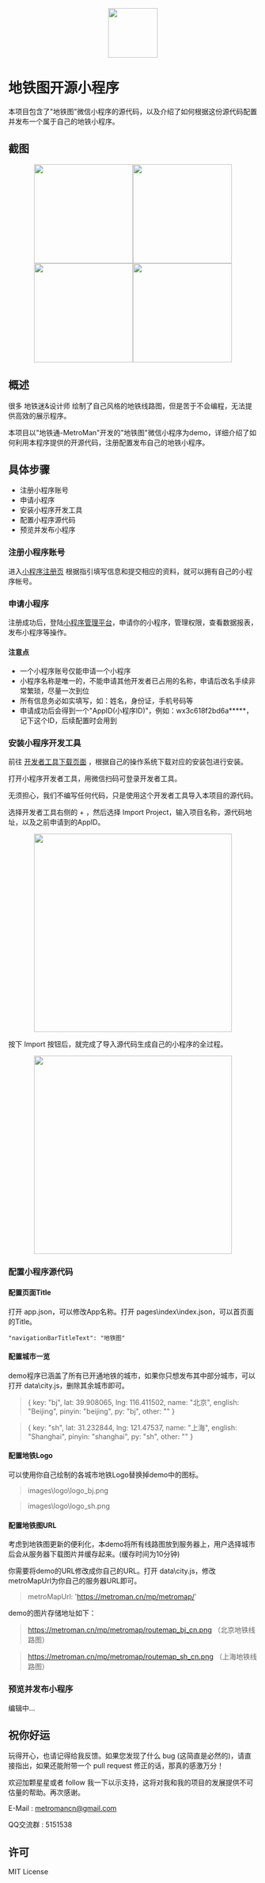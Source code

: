 <div align=center><img height="100" src="./image/logo_search.png"/></div>

# 地铁图开源小程序

本项目包含了"地铁图"微信小程序的源代码，以及介绍了如何根据这份源代码配置并发布一个属于自己的地铁小程序。

## 截图

<div align=center><img width="200" src="./image/index.png"/><img width="200" src="./image/metro.png"/><img width="200" src="./image/preview.png"/><img width="200" src="./image/share.png"/></div>

## 概述

很多 地铁迷&设计师 绘制了自己风格的地铁线路图，但是苦于不会编程，无法提供高效的展示程序。

本项目以"地铁通-MetroMan"开发的"地铁图"微信小程序为demo，详细介绍了如何利用本程序提供的开源代码，注册配置发布自己的地铁小程序。

## 具体步骤

* 注册小程序账号
* 申请小程序
* 安装小程序开发工具
* 配置小程序源代码
* 预览并发布小程序

### 注册小程序账号

进入[小程序注册页](https://developers.weixin.qq.com/miniprogram/dev/quickstart/basic/getstart.html#%E7%94%B3%E8%AF%B7%E5%B8%90%E5%8F%B7) 根据指引填写信息和提交相应的资料，就可以拥有自己的小程序帐号。

### 申请小程序

注册成功后，登陆[小程序管理平台](https://mp.weixin.qq.com/)，申请你的小程序，管理权限，查看数据报表，发布小程序等操作。

#### 注意点
* 一个小程序账号仅能申请一个小程序
* 小程序名称是唯一的，不能申请其他开发者已占用的名称，申请后改名手续非常繁琐，尽量一次到位
* 所有信息务必如实填写，如：姓名，身份证，手机号码等
* 申请成功后会得到一个"AppID(小程序ID)"，例如：wx3c618f2bd6a*****，记下这个ID，后续配置时会用到


### 安装小程序开发工具

前往 [开发者工具下载页面](https://developers.weixin.qq.com/miniprogram/dev/devtools/download.html?t=19040917) ，根据自己的操作系统下载对应的安装包进行安装。

打开小程序开发者工具，用微信扫码可登录开发者工具。

无须担心，我们不编写任何代码，只是使用这个开发者工具导入本项目的源代码。

选择开发者工具右侧的 + ，然后选择 Import Project，输入项目名称，源代码地址，以及之前申请到的AppID。

<div align=center><img height="400" src="./image/import.png"/></div>

按下 Import 按钮后，就完成了导入源代码生成自己的小程序的全过程。

<div align=center><img height="400" src="./image/dev01.png"/></div>

### 配置小程序源代码



#### 配置页面Title

打开 app.json，可以修改App名称。打开 pages\index\index.json，可以首页面的Title。

```
"navigationBarTitleText": "地铁图"
```

#### 配置城市一览

demo程序已涵盖了所有已开通地铁的城市，如果你只想发布其中部分城市，可以打开 data\city.js，删除其余城市即可。

> { key: "bj", lat: 39.908065, lng: 116.411502, name: "北京", english: "Beijing", pinyin: "beijing", py: "bj", other: "" }

> { key: "sh", lat: 31.232844, lng: 121.47537, name: "上海", english: "Shanghai", pinyin: "shanghai", py: "sh", other: "" }

#### 配置地铁Logo

可以使用你自己绘制的各城市地铁Logo替换掉demo中的图标。

> images\logo\logo_bj.png

> images\logo\logo_sh.png

#### 配置地铁图URL

考虑到地铁图更新的便利化，本demo将所有线路图放到服务器上，用户选择城市后会从服务器下载图片并缓存起来。(缓存时间为10分钟)

你需要将demo的URL修改成你自己的URL。打开 data\city.js，修改metroMapUrl为你自己的服务器URL即可。

> metroMapUrl: 'https://metroman.cn/mp/metromap/'

demo的图片存储地址如下：

> https://metroman.cn/mp/metromap/routemap_bj_cn.png （北京地铁线路图）

> https://metroman.cn/mp/metromap/routemap_sh_cn.png （上海地铁线路图）

### 预览并发布小程序

编辑中...

## 祝你好运

玩得开心，也请记得给我反馈。如果您发现了什么 bug (这简直是必然的)，请直接指出，如果还能附带一个 pull request 修正的话，那真的感激万分！

欢迎加颗星星或者 follow 我一下以示支持，这将对我和我的项目的发展提供不可估量的帮助。再次感谢。

E-Mail : metromancn@gmail.com

QQ交流群 : 5151538

## 许可
MIT License

